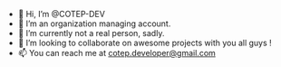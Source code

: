 - 👋 Hi, I’m @COTEP-DEV
- 👀 I’m an organization managing account.
- 🌱 I’m currently not a real person, sadly.
- 💞️ I’m looking to collaborate on awesome projects with you all guys !
- 📫 You can reach me at cotep.developer@gmail.com
